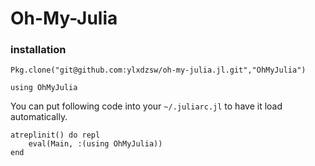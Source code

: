 Oh-My-Julia
===========

### installation

```
Pkg.clone("git@github.com:ylxdzsw/oh-my-julia.jl.git","OhMyJulia")

using OhMyJulia
```

You can put following code into your `~/.juliarc.jl` to have it load automatically.

```
atreplinit() do repl
    eval(Main, :(using OhMyJulia))
end
```
